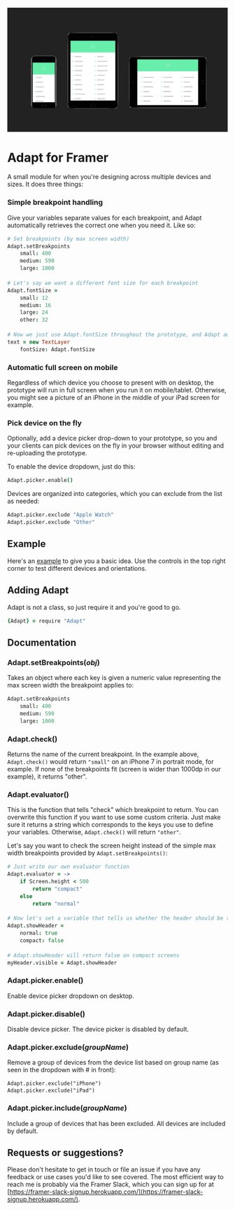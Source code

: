 ![Framer Adapt](adapt-illustration.png)
# Adapt for Framer

A small module for when you're designing across multiple devices and sizes. It does three things:


### Simple breakpoint handling

Give your variables separate values for each breakpoint, and Adapt automatically retrieves the correct one when you need it. Like so:

```coffeescript
# Set breakpoints (by max screen width)
Adapt.setBreakpoints
	small: 400
	medium: 590
	large: 1000

# Let's say we want a different font size for each breakpoint
Adapt.fontSize =
	small: 12
	medium: 16
	large: 24
	other: 32

# Now we just use Adapt.fontSize throughout the prototype, and Adapt automatically fetches the correct value for us
text = new TextLayer
    fontSize: Adapt.fontSize
```


### Automatic full screen on mobile

Regardless of which device you choose to present with on desktop, the prototype will run in full screen when you run it on mobile/tablet. Otherwise, you might see a picture of an iPhone in the middle of your iPad screen for example.


### Pick device on the fly

Optionally, add a device picker drop-down to your prototype, so you and your clients can pick devices on the fly in your browser without editing and re-uploading the prototype.

To enable the device dropdown, just do this:

```coffeescript
Adapt.picker.enable()
```
Devices are organized into categories, which you can exclude from the list as needed:
```coffeescript
Adapt.picker.exclude "Apple Watch"
Adapt.picker.exclude "Other"
```


## Example

Here's an [example](https://framer.cloud/lQpFs/) to give you a basic idea. Use the controls in the top right corner to test different devices and orientations.


## Adding Adapt

Adapt is not a class, so just require it and you're good to go.

```coffeescript
{Adapt} = require "Adapt"
```

## Documentation

### Adapt.setBreakpoints(_obj_)
Takes an object where each key is given a numeric value representing the max screen width the breakpoint applies to:

```coffeescript
Adapt.setBreakpoints
	small: 400
	medium: 590
	large: 1000
```

### Adapt.check()
Returns the name of the current breakpoint. In the example above, `Adapt.check()` would return `"small"` on an iPhone 7 in portrait mode, for example. If none of the breakpoints fit (screen is wider than 1000dp in our example), it returns "other".

### Adapt.evaluator()
This is the function that tells "check" which breakpoint to return. You can overwrite this function if you want to use some custom criteria. Just make sure it returns a string which corresponds to the keys you use to define your variables. Otherwise, `Adapt.check()` will return `"other"`.

Let's say you want to check the screen height instead of the simple max width breakpoints provided by `Adapt.setBreakpoints()`:
```coffeescript
# Just write our own evaluator function
Adapt.evaluator = ->
	if Screen.height < 500
		return "compact"
	else
		return "normal"

# Now let's set a variable that tells us whether the header should be shown
Adapt.showHeader =
	normal: true
	compact: false

# Adapt.showHeader will return false on compact screens
myHeader.visible = Adapt.showHeader
```


### Adapt.picker.enable()

Enable device picker dropdown on desktop.


### Adapt.picker.disable()

Disable device picker. The device picker is disabled by default.


### Adapt.picker.exclude(_groupName_)

Remove a group of devices from the device list based on group name (as seen in the dropdown with # in front):

```
Adapt.picker.exclude("iPhone")
Adapt.picker.exclude("iPad")
```

### Adapt.picker.include(_groupName_)

Include a group of devices that has been excluded. All devices are included by default.

## Requests or suggestions?

Please don't hesitate to get in touch or file an issue if you have any feedback or use cases you'd like to see covered. The most efficient way to reach me is probably via the Framer Slack, which you can sign up for at [https://framer-slack-signup.herokuapp.com/](https://framer-slack-signup.herokuapp.com/).

